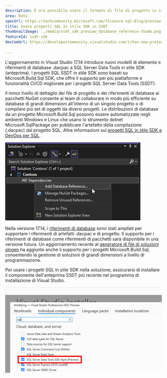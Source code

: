 ```yaml
---
description: È ora possibile usare il formato di file di progetto in stile SDK nei progetti SQL Server Data Tools con funzionalità avanzate di debug SQL e confronto schemi.
area: Data
specUrl: https://techcommunity.microsoft.com/t5/azure-sql-blog/preview-release-of-sdk-style-sql-projects-in-visual-studio-2022/ba-p/4240616
title: Usare progetti SQL in stile SDK in SSDT
thumbnailImage: ../media/ssdt_sdk_preview_database_reference-thumb.png
featureId: ssdt-sdk
devComUrl: https://developercommunity.visualstudio.com/t/Use-new-project-file-format-for-sqlproj/480461

---
```



L'aggiornamento in Visual Studio 17.14 introduce nuovi modelli di elemento e riferimenti di database .dacpac a SQL Server Data Tools in stile SDK (anteprima). I progetti SQL SSDT in stile SDK sono basati su Microsoft.Build.Sql SDK, che offre il supporto per più piattaforme e funzionalità CI/CD migliorate per i progetti SQL Server Data Tools (SSDT).

Il minor livello di dettaglio dei file di progetto e dei riferimenti di database ai pacchetti NuGet consente ai team di collaborare in modo più efficiente su database di grandi dimensioni all'interno di un singolo progetto o di compilare più set di oggetti da diversi progetti. Le distribuzioni di database da un progetto Microsoft.Build.Sql possono essere automatizzate negli ambienti Windows e Linux che usano lo strumento dotnet Microsoft.SqlPackage per pubblicare l'artefatto della compilazione (.dacpac) dal progetto SQL. Altre informazioni sui [progetti SQL in stile SDK e DevOps per SQL](https://aka.ms/sqlprojects).

![Aggiunta di un riferimento al database in SQL Server Data Tools in stile SDK](../media/ssdt_sdk_preview_database_reference.png)

Nella versione 17.14, i [riferimenti di database](https://learn.microsoft.com/sql/tools/sql-database-projects/concepts/database-references?pivots=sq1-visual-studio-sdk) sono stati ampliati per supportare i riferimenti di artefatti .dacpac e di progetto. Il supporto per i riferimenti di database come riferimenti di pacchetti sarà disponibile in una versione futura. Un aggiornamento recente al [generatore di file di soluzioni slngen](https://github.com/microsoft/slngen) ha aggiunto anche il supporto per i progetti Microsoft.Build.Sql, consentendo la gestione di soluzioni di grandi dimensioni a livello di programmazione.

Per usare i progetti SQL in stile SDK nella soluzione, assicurarsi di installare il componente dell'anteprima SSDT più recente nel programma di installazione di Visual Studio.

![Abilitare l'anteprima della funzionalità SSDT del programma di installazione](../media/ssdt_preview_installer.png)
